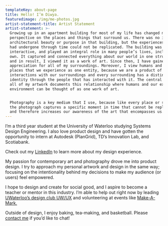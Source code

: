 ```yaml
---
templateKey: about-page
title: Hello! I’m Diwya.
featuredimage: /img/me-photos.jpg
artist-statement-title: Artist Statement
artist-statement: >-
  Growing up in an apartment building for most of my life has changed my
  perspective on the places and things that surround us. There was no intent for
  architectural beauty or purpose in that building, but the experiences that it
  had undergone through time could not be replicated. The building was unique,
  interactive, and played an integral role in many people’s lives, including my
  own. It captured and connected everything about our world in one structure,
  and in result, I viewed it as a work of art. Since then, I have gained an
  appreciation for all of my surroundings. Moreover, I view humans and the
  places that we experience as one entity, because we are a product of all our
  interactions with our surroundings and every surrounding has a distinct
  identity through the people that has interacted with it. The central theme for
  all of my artwork documents this relationship where humans and our external
  environment can be thought of as one work of art. 


  Photography is a key medium that I use, because like every place or structure,
  the photograph captures a specific moment in time that cannot be replicated,
  and therefore increases our awareness of the art that encompasses us.
---
```

I’m a third year student at the University of Waterloo studying Systems Design Engineering.  I also love product design and have gotten the opportunity to intern at Autodesk (PlanGrid), TD’s Innovation Lab, and Scotiabank. 

Check out my [LinkedIn](https://www.linkedin.com/in/diwyadesilva/) to learn more about my design experience. 

My passion for contemporary art and photography drove me into product design. I try to approach my personal artwork and design in the same way; focusing on the intentionality behind my decisions to make my audience (or users) feel empowered. 

I hope to design and create for social good, and I aspire to become a teacher or mentor in this industry. I’m able to help out right now by leading [UWaterloo’s design club UW/UX](https://www.facebook.com/uwuxwaterloo/) and volunteering at events like [Make-A-Mark. ](https://letsmakeamark.org/)

Outside of design, I enjoy baking, tea-making, and  basketball. Please [contact me](diwya.desilva@gmail.com) if you’d like to chat!
